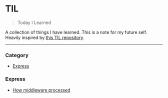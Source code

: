 # TIL

> Today I Learned

A collection of things I have learned. This is a note for my future self. Heavily inspired by [this TIL repository](https://github.com/jbranchaud/til).

---

### Category

- [Express](#express)

### Express

- [How middleware processed](/express/how-middleware-processed.md)
